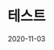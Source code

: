 ---
layout: post
title: 테스트
description: github page로 만든 사이트에 커스텀 도메인을 연결할 수 있다
date: 2020-11-03
published : false
categories: github
---